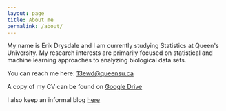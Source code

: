 ```yaml
---
layout: page
title: About me
permalink: /about/
---
```


My name is Erik Drysdale and I am currently studying Statistics at Queen's  University. My research interests are primarily focused on statistical and machine learning approaches to analyzing biological data sets.

You can reach me here: [13ewd@queensu.ca](mailto:13ewd@queensu.ca)

A copy of my CV can be found on [Google Drive](https://drive.google.com/open?id=0B-74o3fTjmIeOW55aV8xVjl0ekU)

I also keep an informal blog [here](http://bioeconometrician.github.io)
